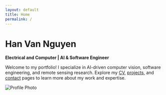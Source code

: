```yaml
---
layout: default
title: Home
permalink: /
---
```

# Han Van Nguyen  
**Electrical and Computer | AI & Software Engineer**  

Welcome to my portfolio! I specialize in AI-driven computer vision, software engineering, and remote sensing research. Explore my [CV](/resume/), [projects](/projects/), and [contact](/contact/) pages to learn more about my work and expertise.

![Profile Photo](/assets/images/cover.jpg)